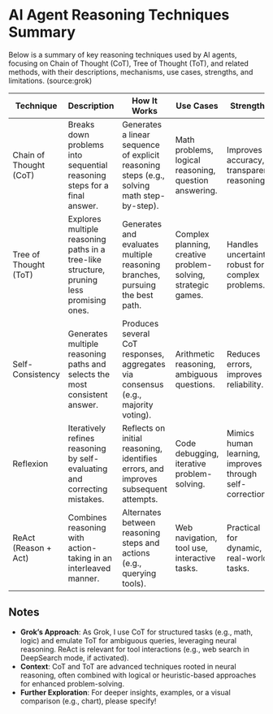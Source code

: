 # AI Agent Reasoning Techniques Summary

Below is a summary of key reasoning techniques used by AI agents, focusing on Chain of Thought (CoT), Tree of Thought (ToT), and related methods, with their descriptions, mechanisms, use cases, strengths, and limitations. (source:grok)

| Technique                | Description                                                                 | How It Works                                                                                     | Use Cases                                                                 | Strengths                                                                 | Limitations                                                                 |
|-------------------------|-----------------------------------------------------------------------------|--------------------------------------------------------------------------------------------------|---------------------------------------------------------------------------|---------------------------------------------------------------------------|-----------------------------------------------------------------------------|
| Chain of Thought (CoT)  | Breaks down problems into sequential reasoning steps for a final answer.    | Generates a linear sequence of explicit reasoning steps (e.g., solving math step-by-step).         | Math problems, logical reasoning, question answering.                      | Improves accuracy, transparent reasoning.                                  | Verbose, less effective for parallel or exploratory problems.                |
| Tree of Thought (ToT)   | Explores multiple reasoning paths in a tree-like structure, pruning less promising ones. | Generates and evaluates multiple reasoning branches, pursuing the best path.                     | Complex planning, creative problem-solving, strategic games.               | Handles uncertainty, robust for complex problems.                          | Computationally expensive, needs evaluation mechanisms.                      |
| Self-Consistency        | Generates multiple reasoning paths and selects the most consistent answer.  | Produces several CoT responses, aggregates via consensus (e.g., majority voting).                 | Arithmetic reasoning, ambiguous questions.                                 | Reduces errors, improves reliability.                                      | Higher computational cost, may fail if all paths are wrong.                  |
| Reflexion               | Iteratively refines reasoning by self-evaluating and correcting mistakes.   | Reflects on initial reasoning, identifies errors, and improves subsequent attempts.               | Code debugging, iterative problem-solving.                                 | Mimics human learning, improves through self-correction.                   | Slow, requires robust self-evaluation.                                      |
| ReAct (Reason + Act)    | Combines reasoning with action-taking in an interleaved manner.             | Alternates between reasoning steps and actions (e.g., querying tools).                            | Web navigation, tool use, interactive tasks.                              | Practical for dynamic, real-world tasks.                                   | Complex implementation, depends on environment feedback.                     |

## Notes
- **Grok’s Approach**: As Grok, I use CoT for structured tasks (e.g., math, logic) and emulate ToT for ambiguous queries, leveraging neural reasoning. ReAct is relevant for tool interactions (e.g., web search in DeepSearch mode, if activated).
- **Context**: CoT and ToT are advanced techniques rooted in neural reasoning, often combined with logical or heuristic-based approaches for enhanced problem-solving.
- **Further Exploration**: For deeper insights, examples, or a visual comparison (e.g., chart), please specify!
